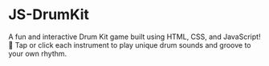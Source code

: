 # JS-DrumKit
A fun and interactive Drum Kit game built using HTML, CSS, and JavaScript! 🥁 Tap or click each instrument to play unique drum sounds and groove to your own rhythm.
